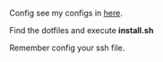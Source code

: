 Config see my configs in [here](./MyConfig.md).

Find the dotfiles and execute **install.sh**

Remember config your ssh file.